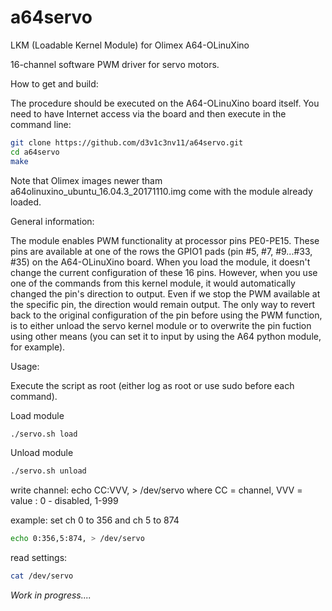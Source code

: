 # a64servo

LKM (Loadable Kernel Module) for Olimex A64-OLinuXino 

16-channel software PWM driver for servo motors.

How to get and build:

The procedure should be executed on the A64-OLinuXino board itself. You need to have Internet access 
via the board and then execute in the command line:
```bash
git clone https://github.com/d3v1c3nv11/a64servo.git
cd a64servo
make
```
Note that Olimex images newer tham a64olinuxino_ubuntu_16.04.3_20171110.img come with the module already loaded.

General information:

The module enables PWM functionality at processor pins PE0-PE15. These pins are available at one of the rows the GPIO1 pads (pin #5, #7, #9...#33, #35) on the A64-OLinuXino board. When you load the module, it doesn't change the current configuration of these 16 pins. However, when you use one of the commands from this kernel module, it would automatically changed the pin's direction to output. Even if we stop the PWM available at the specific pin, the direction would remain output. The only way to revert back to the original configuration of the pin before using the PWM function, is to either unload the servo kernel module or to overwrite the pin fuction using other means (you can set it to input by using the A64 python module, for example).

Usage: 

Execute the script as root (either log as root or use sudo before each command).

Load module
```bash
./servo.sh load
```
Unload module
```bash
./servo.sh unload
```
write channel:
echo CC:VVV, > /dev/servo
where CC = channel, VVV = value : 0 - disabled, 1-999

example: set ch 0 to 356 and ch 5 to 874
```bash
echo 0:356,5:874, > /dev/servo
```
read settings:
```bash
cat /dev/servo
```

_*Work in progress....*_
